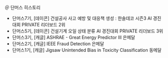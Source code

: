 ＠ 단머스 히스토리

- 단머스7기, [데이콘] 건설공사 사고 예방 및 대응책 생성 : 한솔데코 시즌3 AI 경진대회 PRIVATE 리더보드 2위
- 단머스5기, [데이콘] 건설기계 오일 상태 분류 AI 경진대회 PRIVATE 리더보드 3위
- 단머스3기, [캐글] ASHRAE - Great Energy Predictor III 은메달 
- 단머스2기, [캐글] IEEE Fraud Detection 은메달
- 단머스1기, [캐글] Jigsaw Unintended Bias in Toxicity Classification 동메달
